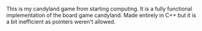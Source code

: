 This is my candyland game from starting computing. It is a fully functional implementation of the board game candyland. Made entirely in C++ but it is a bit inefficient as pointers weren't allowed.
